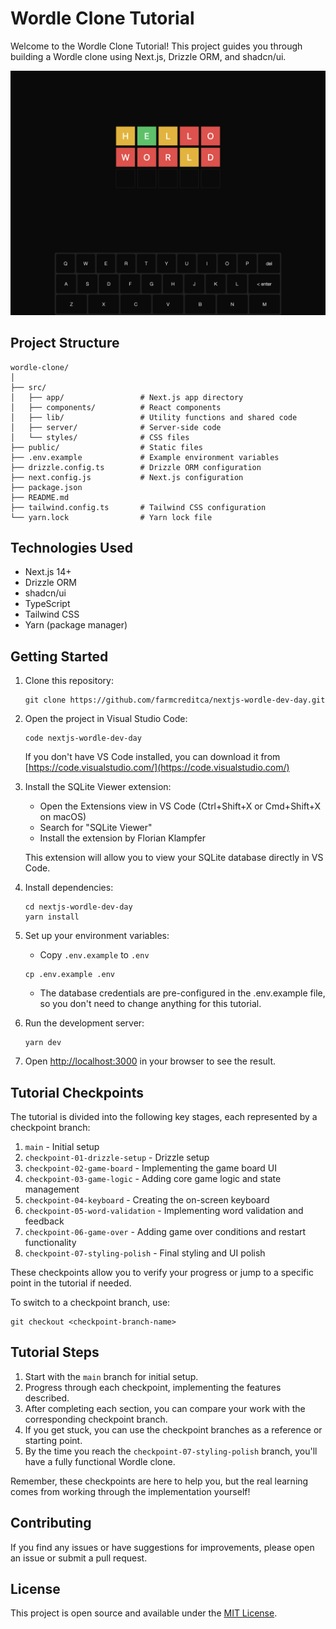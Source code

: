 # Wordle Clone Tutorial

Welcome to the Wordle Clone Tutorial! This project guides you through building a Wordle clone using Next.js, Drizzle ORM, and shadcn/ui.

![alt text](docs/img/1.png)

## Project Structure

```
wordle-clone/
│
├── src/
│   ├── app/                 # Next.js app directory
│   ├── components/          # React components
│   ├── lib/                 # Utility functions and shared code
│   ├── server/              # Server-side code
│   └── styles/              # CSS files
├── public/                  # Static files
├── .env.example             # Example environment variables
├── drizzle.config.ts        # Drizzle ORM configuration
├── next.config.js           # Next.js configuration
├── package.json
├── README.md
├── tailwind.config.ts       # Tailwind CSS configuration
└── yarn.lock                # Yarn lock file
```

## Technologies Used

- Next.js 14+
- Drizzle ORM
- shadcn/ui
- TypeScript
- Tailwind CSS
- Yarn (package manager)

## Getting Started

1. Clone this repository:

   ```
   git clone https://github.com/farmcreditca/nextjs-wordle-dev-day.git
   ```

2. Open the project in Visual Studio Code:

   ```
   code nextjs-wordle-dev-day
   ```

   If you don't have VS Code installed, you can download it from [https://code.visualstudio.com/](https://code.visualstudio.com/)

3. Install the SQLite Viewer extension:

   - Open the Extensions view in VS Code (Ctrl+Shift+X or Cmd+Shift+X on macOS)
   - Search for "SQLite Viewer"
   - Install the extension by Florian Klampfer

   This extension will allow you to view your SQLite database directly in VS Code.

4. Install dependencies:

   ```
   cd nextjs-wordle-dev-day
   yarn install
   ```

5. Set up your environment variables:

   - Copy `.env.example` to `.env`

   ```
   cp .env.example .env
   ```

   - The database credentials are pre-configured in the .env.example file, so you don't need to change anything for this tutorial.

6. Run the development server:

   ```
   yarn dev
   ```

7. Open [http://localhost:3000](http://localhost:3000) in your browser to see the result.

## Tutorial Checkpoints

The tutorial is divided into the following key stages, each represented by a checkpoint branch:

1. `main` - Initial setup
2. `checkpoint-01-drizzle-setup` - Drizzle setup
3. `checkpoint-02-game-board` - Implementing the game board UI
4. `checkpoint-03-game-logic` - Adding core game logic and state management
5. `checkpoint-04-keyboard` - Creating the on-screen keyboard
6. `checkpoint-05-word-validation` - Implementing word validation and feedback
7. `checkpoint-06-game-over` - Adding game over conditions and restart functionality
8. `checkpoint-07-styling-polish` - Final styling and UI polish

These checkpoints allow you to verify your progress or jump to a specific point in the tutorial if needed.

To switch to a checkpoint branch, use:

```
git checkout <checkpoint-branch-name>
```

## Tutorial Steps

1. Start with the `main` branch for initial setup.
2. Progress through each checkpoint, implementing the features described.
3. After completing each section, you can compare your work with the corresponding checkpoint branch.
4. If you get stuck, you can use the checkpoint branches as a reference or starting point.
5. By the time you reach the `checkpoint-07-styling-polish` branch, you'll have a fully functional Wordle clone.

Remember, these checkpoints are here to help you, but the real learning comes from working through the implementation yourself!

## Contributing

If you find any issues or have suggestions for improvements, please open an issue or submit a pull request.

## License

This project is open source and available under the [MIT License](LICENSE).
